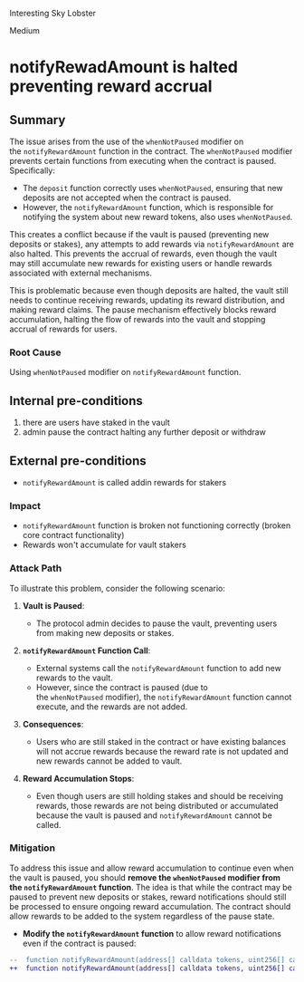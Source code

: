 Interesting Sky Lobster

Medium

# notifyRewadAmount is halted preventing reward accrual

## Summary

The issue arises from the use of the `whenNotPaused` modifier on the `notifyRewardAmount` function in the contract. The `whenNotPaused` modifier prevents certain functions from executing when the contract is paused. Specifically:

- The `deposit` function correctly uses `whenNotPaused`, ensuring that new deposits are not accepted when the contract is paused.
- However, the `notifyRewardAmount` function, which is responsible for notifying the system about new reward tokens, also uses `whenNotPaused`.

This creates a conflict because if the vault is paused (preventing new deposits or stakes), any attempts to add rewards via `notifyRewardAmount` are also halted. This prevents the accrual of rewards, even though the vault may still accumulate new rewards for existing users or handle rewards associated with external mechanisms.

This is problematic because even though deposits are halted, the vault still needs to continue receiving rewards, updating its reward distribution, and making reward claims. The pause mechanism effectively blocks reward accumulation, halting the flow of rewards into the vault and stopping accrual of rewards for users.

### Root Cause

Using `whenNotPaused` modifier on `notifyRewardAmount` function.

## Internal pre-conditions

1. there are users have staked in the vault
2. admin pause the contract halting any further deposit or withdraw

## External pre-conditions

- `notifyRewardAmount` is called addin rewards for stakers

### Impact

- `notifyRewardAmount` function is broken not functioning correctly (broken core contract functionality) 
- Rewards won't accumulate for vault stakers

### Attack Path

To illustrate this problem, consider the following scenario:

1. **Vault is Paused**:

	- The protocol admin decides to pause the vault, preventing users from making new deposits or stakes.

2. **`notifyRewardAmount` Function Call**:

	- External systems call the `notifyRewardAmount` function to add new rewards to the vault.
	- However, since the contract is paused (due to the `whenNotPaused` modifier), the `notifyRewardAmount` function cannot execute, and the rewards are not added.

3. **Consequences**:

   - Users who are still staked in the contract or have existing balances will not accrue rewards because the reward rate is not updated and new rewards cannot be added to vault.

4. **Reward Accumulation Stops**:

   - Even though users are still holding stakes and should be receiving rewards, those rewards are not being distributed or accumulated because the vault is paused and `notifyRewardAmount` cannot be called.

### Mitigation

To address this issue and allow reward accumulation to continue even when the vault is paused, you should **remove the `whenNotPaused` modifier from the `notifyRewardAmount` function**. The idea is that while the contract may be paused to prevent new deposits or stakes, reward notifications should still be processed to ensure ongoing reward accumulation. The contract should allow rewards to be added to the system regardless of the pause state.

- **Modify the `notifyRewardAmount` function** to allow reward notifications even if the contract is paused:

```diff
--  function notifyRewardAmount(address[] calldata tokens, uint256[] calldata amounts) external nonReentrant whenNotPaused {
++  function notifyRewardAmount(address[] calldata tokens, uint256[] calldata amounts) external nonReentrant {
```

